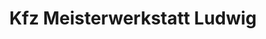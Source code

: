 ---
title: "Kfz Meisterwerkstatt Ludwig"
url: /mannheim/kfz-meisterwerkstatt-ludwig/
shop: Autowerkstatt
---